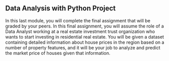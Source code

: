 ## Data Analysis with Python Project

In this last module, you will complete the final assignment that will be graded by your peers. In this final assignment, you will assume the role of a Data Analyst working at a real estate investment trust organization who wants to start investing in residential real estate. You will be given a dataset containing detailed information about house prices in the region based on a number of property features, and it will be your job to analyze and predict the market price of houses given that information.
